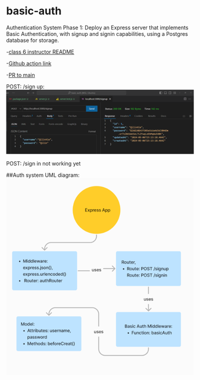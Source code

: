 # basic-auth
Authentication System Phase 1: Deploy an Express server that implements Basic Authentication, with signup and signin capabilities, using a Postgres database for storage.

-[class 6 instructor README](https://github.com/codefellows/seattle-javascript-401d58/tree/main/class-06)

-[Github action link](https://github.com/QILINXIE02/basic-auth/actions)

-[PR to main]()

POST: /sign up:
![alt text](image-1.png)

POST: /sign in not working yet


##Auth system UML diagram:
![alt text](image.png)